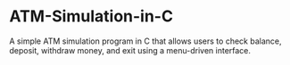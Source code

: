 # ATM-Simulation-in-C
A simple ATM simulation program in C that allows users to check balance, deposit, withdraw money, and exit using a menu-driven interface.
